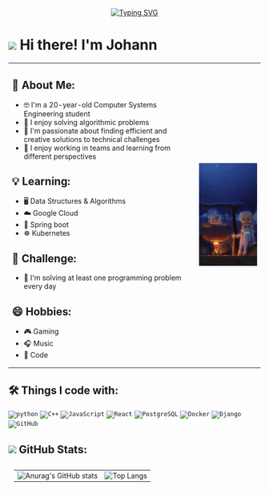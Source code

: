 <div align="center">
    <a href="https://git.io/typing-svg"><img src="https://readme-typing-svg.herokuapp.com?font=Press+Start+2P&size=25&pause=1000&center=true&vCenter=true&repeat=false&random=true&width=435&lines=%3C%3EI'm+Johann%3C%2F%3E" alt="Typing SVG" /></a>
</div>

<h1> <img src="https://media.giphy.com/media/hvRJCLFzcasrR4ia7z/giphy.gif" width="30px"> Hi there! <b>I'm Johann</b> </h1>

<table width="100%">
    <tr>
        <td>
            <h2>💬 About Me:</h2>
            <ul>
                <li> 🤓 I'm a 20-year-old Computer Systems Engineering student</li>
                <li> 🧠 I enjoy solving algorithmic problems</li>
                <li> 👀 I'm passionate about finding efficient and creative solutions to technical challenges</li>
                <li> 🤝 I enjoy working in teams and learning from different perspectives </li>
            </ul>
            <h2>💡 Learning:</h2>
            <ul>
                <li> 🖥️ Data Structures & Algorithms</li>
                <li> ☁️ Google Cloud</li>
                <li> 🍵 Spring boot</li>
                <li> ☸️ Kubernetes</li>
            </ul>
            <h2>🎯 Challenge:</h2>
            <ul>
                <li> 🧩 I'm solving at least one programming problem every day</li>
            </ul>
            <h2>😄 Hobbies:</h2>
            <ul>
                <li> 🎮 Gaming</li>
                <li> 🎧 Music </li>
                <li> 🚀 Code </li>
            </ul>
        </td>
        <td>
            <div style="display: flex; flex-direction: column; justify-content: center; align-items: center; height: 100%;">
                <div  style="height: 100%">
                    <img src="assets/Genshin.gif" alt="Genshin GIF" />
                </div>
            </div>
        </td>
    </tr>    
</table>

## 🛠️ Things I code with:

<p align="left">
    <code><img src="https://img.shields.io/badge/Python-FFD43B?style=for-the-badge&logo=python&logoColor=blue" alt="python"></code>
    <code><img src="https://img.shields.io/badge/C%2B%2B-00599C?style=for-the-badge&logo=c%2B%2B&logoColor=white" alt="C++"/></code>
    <code><img src="https://img.shields.io/badge/JavaScript-323330?style=for-the-badge&logo=javascript&logoColor=F7DF1E" alt="JavaScript"/></code>
    <code><img src="https://img.shields.io/badge/React-20232A?style=for-the-badge&logo=react&logoColor=61DAFB" alt="React" /></code>
    <code><img src="https://img.shields.io/badge/PostgreSQL-316192?style=for-the-badge&logo=postgresql&logoColor=white" alt="PostgreSQL" /></code>
    <code><img src="https://img.shields.io/badge/Docker-2CA5E0?style=for-the-badge&logo=docker&logoColor=white" alt="Docker" /></code>
    <code><img src="https://img.shields.io/badge/Django-092E20?style=for-the-badge&logo=django&logoColor=green" alt="Django" /></code>
    <code><img src="https://img.shields.io/badge/GitHub-100000?style=for-the-badge&logo=github&logoColor=white" alt="GitHub" /></code>
</p>

<h2> <img src="https://media.giphy.com/media/iY8CRBdQXODJSCERIr/giphy.gif" width="35"> GitHub Stats: </h2>
<table style="border: 1px solid white; padding: 10px;" align="center">
    <tr>
    <td>
        <img src="https://github-readme-stats.vercel.app/api?username=JohannTF&show_icons=true&theme=highcontrast" alt="Anurag's GitHub stats" />
    </td>
    <td>
        <img src="https://github-readme-stats.vercel.app/api/top-langs/?username=JohannTF&langs_count=8" alt="Top Langs" />
    </td>
    </tr>
</table>
